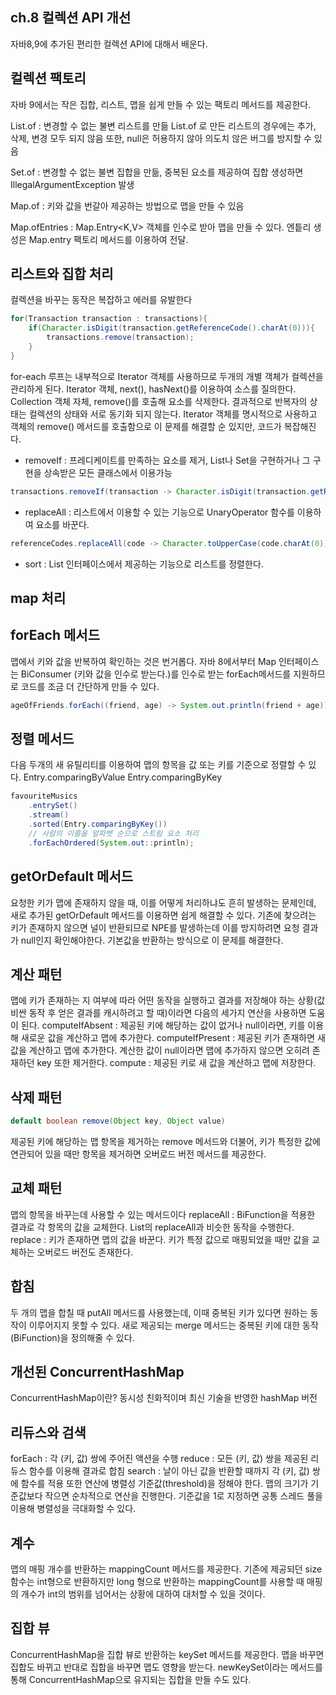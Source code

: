 ## ch.8 컬렉션 API 개선
자바8,9에 추가된 편리한 컬렉션 API에 대해서 배운다.

## 컬렉션 팩토리
자바 9에서는 작은 집합, 리스트, 맵을 쉽게 만들 수 있는 팩토리 메서드를 제공한다.

List.of : 변경할 수 없는 불변 리스트를 만듦
List.of 로 만든 리스트의 경우에는 추가, 삭제, 변경 모두 되지 않음
또한, null은 허용하지 않아 의도치 않은 버그를 방지할 수 있음

Set.of : 변경할 수 없는 불변 집합을 만듦, 중복된 요소를 제공하여 집합 생성하면 IllegalArgumentException 발생

Map.of : 키와 값을 번갈아 제공하는 방법으로 맵을 만들 수 있음

Map.ofEntries : Map.Entry<K,V> 객체를 인수로 받아 맵을 만들 수 있다. 엔틑리 생성은 Map.entry 팩토리 메서드를 이용하여 전달.

## 리스트와 집합 처리

컬렉션을 바꾸는 동작은 복잡하고 에러를 유발한다
```java
for(Transaction transaction : transactions){
	if(Character.isDigit(transaction.getReferenceCode().charAt(0))){
   	    transactions.remove(transaction);
    }
}
```
for-each 루프는 내부적으로 Iterator 객체를 사용하므로 두개의 개별 객체가 컬렉션을 관리하게 된다.
Iterator 객체, next(), hasNext()를 이용하여 소스를 질의한다.
Collection 객체 자체, remove()를 호출해 요소를 삭제한다.
결과적으로 반복자의 상태는 컬렉션의 상태와 서로 동기화 되지 않는다. Iterator 객체를 명시적으로 사용하고 객체의 remove() 메서드를 호출함으로 이 문제를 해결할 순 있지만, 코드가 복잡해진다.

- removeIf : 프레디케이트를 만족하는 요소를 제거, List나 Set을 구현하거나 그 구현을 상속받은 모든 클래스에서 이용가능
```java
transactions.removeIf(transaction -> Character.isDigit(transaction.getReferenceCode().charAt(0)));
```
- replaceAll : 리스트에서 이용할 수 있는 기능으로 UnaryOperator 함수를 이용하여 요소를 바꾼다.
```java
referenceCodes.replaceAll(code -> Character.toUpperCase(code.charAt(0)) + code.substring(1));
```
- sort : List 인터페이스에서 제공하는 기능으로 리스트를 정렬한다.

## map 처리
## forEach 메서드
맵에서 키와 값을 반복하여 확인하는 것은 번거롭다. 
자바 8에서부터 Map 인터페이스는 BiConsumer (키와 값을 인수로 받는다.)를 인수로 받는 forEach메서드를 지원하므로 코드를 조금 더 간단하게 만들 수 있다.
```java
ageOfFriends.forEach((friend, age) -> System.out.println(friend + age));
```

## 정렬 메서드
다음 두개의 새 유틸리티를 이용하여 맵의 항목을 값 또는 키를 기준으로 정렬할 수 있다.
Entry.comparingByValue
Entry.comparingByKey
```java
favouriteMusics
	.entrySet()
    .stream()
    .sorted(Entry.comparingByKey())
    // 사람의 이름을 알파벳 순으로 스트림 요소 처리
    .forEachOrdered(System.out::println);
```
## getOrDefault 메서드
요청한 키가 맵에 존재하지 않을 때, 이를 어떻게 처리하냐도 흔히 발생하는 문제인데, 새로 추가된 getOrDefault 메서드를 이용하면 쉽게 해결할 수 있다.
기존에 찾으려는 키가 존재하지 않으면 널이 반환되므로 NPE를 발생하는데 이를 방지하려면 요청 결과가 null인지 확인해야한다. 기본값을 반환하는 방식으로 이 문제를 해결한다.

## 계산 패턴
맵에 키가 존재하는 지 여부에 따라 어떤 동작을 실행하고 결과를 저장해야 하는 상황(값비싼 동작 후 얻은 결과를 캐시하려고 할 때)이라면 다음의 세가지 연산을 사용하면 도움이 된다.
computeIfAbsent : 제공된 키에 해당하는 값이 없거나 null이라면, 키를 이용해 새로운 값을 계산하고 맵에 추가한다.
computeIfPresent : 제공된 키가 존재하면 새 값을 계산하고 맵에 추가한다. 계산한 값이 null이라면 맵에 추가하지 않으면 오히려 존재하던 key 또한 제거한다.
compute : 제공된 키로 새 값을 계산하고 맵에 저장한다.

## 삭제 패턴
```java
default boolean remove(Object key, Object value)
```
제공된 키에 해당하는 맵 항목을 제거하는 remove 메서드와 더불어, 키가 특정한 값에 연관되어 있을 때만 항목을 제거하면 오버로드 버전 메서드를 제공한다.

## 교체 패턴
맵의 항목을 바꾸는데 사용할 수 있는 메서드이다
replaceAll : BiFunction을 적용한 결과로 각 항목의 값을 교체한다. List의 replaceAll과 비슷한 동작을 수행한다.
replace : 키가 존재하면 맵의 값을 바꾼다. 키가 특정 값으로 매핑되었을 때만 값을 교체하는 오버로드 버전도 존재한다.

## 합침
두 개의 맵을 합칠 때 putAll 메서드를 사용했는데, 이때 중복된 키가 있다면 원하는 동작이 이루어지지 못할 수 있다. 새로 제공되는 merge 메서드는 중복된 키에 대한 동작(BiFunction)을 정의해줄 수 있다.

## 개선된 ConcurrentHashMap
ConcurrentHashMap이란? 동시성 친화적이며 최신 기술을 반영한 hashMap 버전
## 리듀스와 검색
forEach : 각 (키, 값) 쌍에 주어진 액션을 수행
reduce : 모든 (키, 값) 쌍을 제공된 리듀스 함수를 이용해 결과로 합침
search : 날이 아닌 값을 반환할 때까지 각 (키, 값) 쌍에 함수를 적용
또한 연산에 병렬성 기준값(threshold)을 정해야 한다. 맵의 크기가 기준값보다 작으면 순차적으로 연산을 진행한다. 기준값을 1로 지정하면 공통 스레드 풀을 이용해 병렬성을 극대화할 수 있다.

## 계수
맵의 매핑 개수를 반환하는 mappingCount 메서드를 제공한다. 
기존에 제공되던 size 함수는 int형으로 반환하지만 long 형으로 반환하는 mappingCount를 사용할 때 매핑의 개수가 int의 범위를 넘어서는 상황에 대하여 대처할 수 있을 것이다.

## 집합 뷰
ConcurrentHashMap을 집합 뷰로 반환하는 keySet 메서드를 제공한다. 맵을 바꾸면 집합도 바뀌고 반대로 집합을 바꾸면 맵도 영향을 받는다. 
newKeySet이라는 메서드를 통해 ConcurrentHashMap으로 유지되는 집합을 만들 수도 있다.
